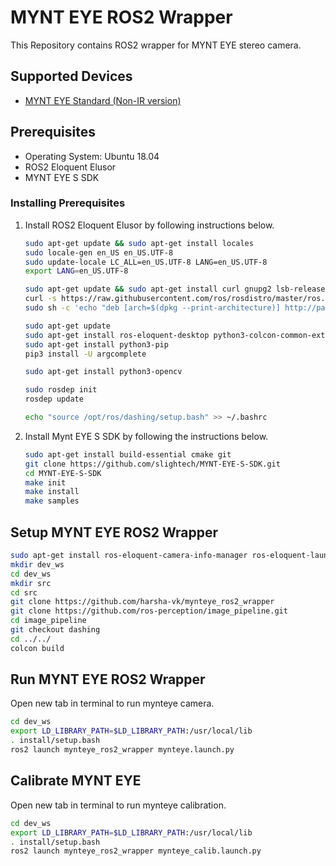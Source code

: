# MYNT EYE ROS2 Wrapper

This Repository contains ROS2 wrapper for MYNT EYE stereo camera.

## Supported Devices

- [MYNT EYE Standard (Non-IR version)](https://www.mynteye.com/products/mynt-eye-stereo-camera?variant=13183676973079)

## Prerequisites

- Operating System: Ubuntu 18.04
- ROS2 Eloquent Elusor
- MYNT EYE S SDK

### Installing Prerequisites

1. Install ROS2 Eloquent Elusor by following instructions below.

    ```bash
    sudo apt-get update && sudo apt-get install locales
    sudo locale-gen en_US en_US.UTF-8
    sudo update-locale LC_ALL=en_US.UTF-8 LANG=en_US.UTF-8
    export LANG=en_US.UTF-8

    sudo apt-get update && sudo apt-get install curl gnupg2 lsb-release
    curl -s https://raw.githubusercontent.com/ros/rosdistro/master/ros.asc | sudo apt-key add -
    sudo sh -c 'echo "deb [arch=$(dpkg --print-architecture)] http://packages.ros.org/ros2/ubuntu $(lsb_release -cs) main" > /etc/apt/sources.list.d/ros2-latest.list'

    sudo apt-get update
    sudo apt-get install ros-eloquent-desktop python3-colcon-common-extensions python3-rosdep
    sudo apt-get install python3-pip
    pip3 install -U argcomplete

    sudo apt-get install python3-opencv

    sudo rosdep init
    rosdep update

    echo "source /opt/ros/dashing/setup.bash" >> ~/.bashrc
    ```

2. Install Mynt EYE S SDK by following the instructions below.

    ```bash
    sudo apt-get install build-essential cmake git
    git clone https://github.com/slightech/MYNT-EYE-S-SDK.git
    cd MYNT-EYE-S-SDK
    make init
    make install
    make samples
    ```

## Setup MYNT EYE ROS2 Wrapper

```bash
sudo apt-get install ros-eloquent-camera-info-manager ros-eloquent-launch-testing-ament-cmake
mkdir dev_ws
cd dev_ws
mkdir src
cd src
git clone https://github.com/harsha-vk/mynteye_ros2_wrapper
git clone https://github.com/ros-perception/image_pipeline.git
cd image_pipeline
git checkout dashing
cd ../../
colcon build
```

## Run MYNT EYE ROS2 Wrapper

Open new tab in terminal to run mynteye camera.

```bash
cd dev_ws
export LD_LIBRARY_PATH=$LD_LIBRARY_PATH:/usr/local/lib
. install/setup.bash
ros2 launch mynteye_ros2_wrapper mynteye.launch.py
```

## Calibrate MYNT EYE

Open new tab in terminal to run mynteye calibration.

```bash
cd dev_ws
export LD_LIBRARY_PATH=$LD_LIBRARY_PATH:/usr/local/lib
. install/setup.bash
ros2 launch mynteye_ros2_wrapper mynteye_calib.launch.py
```
